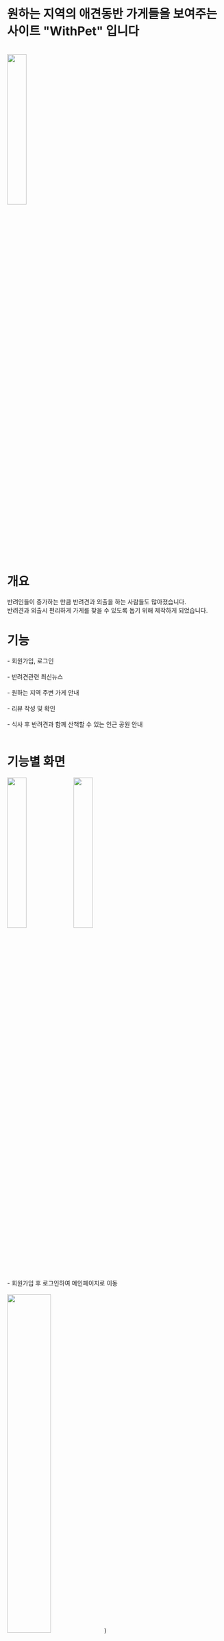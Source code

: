 <h1>원하는 지역의 애견동반 가게들을 보여주는 사이트 "WithPet" 입니다</h1><br>
<img src= "https://github.com/user-attachments/assets/6aa3f521-250f-4619-8910-54f224acd45f" width="30%" heigth="30%" /><br>
<h1>개요</h1>
반려인들이 증가하는 만큼 반려견과 외출을 하는 사람들도 많아졌습니다. <br>
반려견과 외출시 편리하게 가게를 찾을 수 있도록 돕기 위해 제작하게 되었습니다.<br>
<h1>기능</h1>
- 회원가입, 로그인<br><br>
- 반려견관련 최신뉴스<br><br>
- 원하는 지역 주변 가게 안내<br><br>
- 리뷰 작성 및 확인<br><br>
- 식사 후 반려견과 함께 산책할 수 있는 인근 공원 안내<br><br>
<h1>기능별 화면</h1>
<img src= "https://github.com/user-attachments/assets/909515b1-b4a4-427b-b2cd-6fba34aedf80" width="30%" heigth="30%" />
<img src= "https://github.com/user-attachments/assets/c9abb459-a1a6-4b87-964a-135178be5c41" width="30%" heigth="30%" /><br>
- 회원가입 후 로그인하여 메인페이지로 이동<br><br>
<img src= "https://github.com/user-attachments/assets/827496dc-ae2a-4eb7-84ae-7815c74837d7" width="45%" heigth="45%" />)<br>
- 메인페이지 <br><br>
<img src= "https://github.com/user-attachments/assets/72d21f29-0b43-4485-9352-7a7329dbc735" width="45%" heigth="45%" />)<br>
- 반려견관련 최신 뉴스 확인 <br><br>
<img src= "https://github.com/user-attachments/assets/4eb40641-b732-4bd0-b8e1-fbbe99819eac" width="45%" heigth="45%" />)<br>
- 소개페이지<br><br>
<img src= "https://github.com/user-attachments/assets/bd0653c5-4af8-4756-be39-c8647c58fe23" width="45%" heigth="45%" />)<br>
- 메인페이지에서 시작하기 버튼을 클릭하여 검색페이지로 이동<br><br>
<img src= "https://github.com/user-attachments/assets/31879987-68e3-4cb9-9db8-cf0d84e090d9" width="45%" heigth="45%" />)<br>
- 검색페이지에서 지역을 입력하고, 검색 버튼이나 카테고리 버튼을 클릭 시 지도에 가게들이 나열<br><br>
<img src= "https://github.com/user-attachments/assets/899d5eeb-28f4-4c9d-a4e5-f49d8035ef44" width="45%" heigth="45%" /><br>
- 카테고리 버튼<br><br>
<img src= "https://github.com/user-attachments/assets/689b2d99-5b88-415b-b98a-75402f20b1e2" width="30%" heigth="30%" />)
<img src= "https://github.com/user-attachments/assets/c1358672-63d3-4b65-b659-cff985e1ec6e" width="30%" heigth="30%" /><br>
- 식당이나 공원 마커 클릭 시 정보확인과 리뷰페이지 이동 가능<br><br>
<img src= "https://github.com/user-attachments/assets/fa674bab-0403-4caa-8e22-cfbc4bfef302" width="30%" heigth="30%" />)
<img src= "https://github.com/user-attachments/assets/3f823e87-319a-4cf3-b4aa-4163531c6ce3" width="30%" heigth="30%" /><br>
- 리뷰페이지에서 리뷰 작성 및 페이지 하단에서 이전에 작성된 리뷰들을 확인 (리뷰들은 해당 가게나 공원의 URL에 저장됨)


